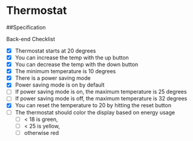 Thermostat
==========

##Specification

Back-end Checklist

- [x] Thermostat starts at 20 degrees
- [x] You can increase the temp with the up button
- [x] You can decrease the temp with the down button
- [x] The minimum temperature is 10 degrees
- [x] There is a power saving mode
- [x] Power saving mode is on by default
- [ ] If power saving mode is on, the maximum temperature is 25 degrees
- [ ] If power saving mode is off, the maximum temperature is 32 degrees
- [x] You can reset the temperature to 20 by hitting  the reset button
- [ ] The thermostat should color the display based on energy usage
  - [ ] < 18 is green,
  - [ ] < 25 is yellow,
  - [ ] otherwise red